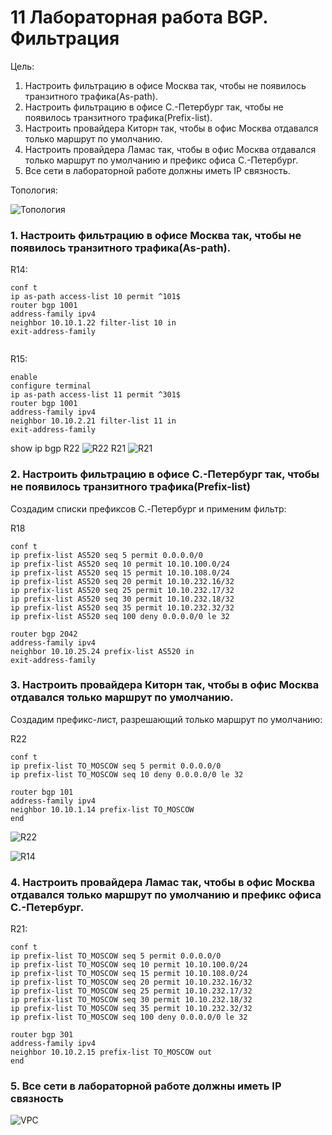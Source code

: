 
# 11 Лабораторная работа BGP. Фильтрация

Цель:<br/>

1. Настроить фильтрацию в офисе Москва так, чтобы не появилось транзитного трафика(As-path).<br/>
2. Настроить фильтрацию в офисе С.-Петербург так, чтобы не появилось транзитного трафика(Prefix-list).<br/>
3. Настроить провайдера Киторн так, чтобы в офис Москва отдавался только маршрут по умолчанию.<br/>
4. Настроить провайдера Ламас так, чтобы в офис Москва отдавался только маршрут по умолчанию и префикс офиса С.-Петербург.<br/>
5. Все сети в лабораторной работе должны иметь IP связность.<br/>

Топология:

![Топология](scrn/Топология.png)

### 1. Настроить фильтрацию в офисе Москва так, чтобы не появилось транзитного трафика(As-path).

R14:
```
conf t
ip as-path access-list 10 permit ^101$
router bgp 1001
address-family ipv4
neighbor 10.10.1.22 filter-list 10 in
exit-address-family


```

R15:
```
enable
configure terminal
ip as-path access-list 11 permit ^301$
router bgp 1001
address-family ipv4
neighbor 10.10.2.21 filter-list 11 in
exit-address-family

```
show ip bgp R22
![R22](scrn/R22.png)
R21
![R21](scrn/R21.png)

### 2. Настроить фильтрацию в офисе С.-Петербург так, чтобы не появилось транзитного трафика(Prefix-list)
Создадим списки префиксов C.-Петербург и применим фильтр:

R18

```
conf t
ip prefix-list AS520 seq 5 permit 0.0.0.0/0
ip prefix-list AS520 seq 10 permit 10.10.100.0/24
ip prefix-list AS520 seq 15 permit 10.10.108.0/24
ip prefix-list AS520 seq 20 permit 10.10.232.16/32
ip prefix-list AS520 seq 25 permit 10.10.232.17/32
ip prefix-list AS520 seq 30 permit 10.10.232.18/32
ip prefix-list AS520 seq 35 permit 10.10.232.32/32
ip prefix-list AS520 seq 100 deny 0.0.0.0/0 le 32 

router bgp 2042
address-family ipv4
neighbor 10.10.25.24 prefix-list AS520 in
exit-address-family

```
### 3. Настроить провайдера Киторн так, чтобы в офис Москва отдавался только маршрут по умолчанию.

Создадим префикс-лист, разрешающий только маршрут по умолчанию:

R22
```
conf t
ip prefix-list TO_MOSCOW seq 5 permit 0.0.0.0/0
ip prefix-list TO_MOSCOW seq 10 deny 0.0.0.0/0 le 32

router bgp 101
address-family ipv4
neighbor 10.10.1.14 prefix-list TO_MOSCOW
end
```
![R22](scrn/R22de.png)

![R14](scrn/R14_3.png)

### 4. Настроить провайдера Ламас так, чтобы в офис Москва отдавался только маршрут по умолчанию и префикс офиса С.-Петербург.

R21:
```
conf t
ip prefix-list TO_MOSCOW seq 5 permit 0.0.0.0/0
ip prefix-list TO_MOSCOW seq 10 permit 10.10.100.0/24
ip prefix-list TO_MOSCOW seq 15 permit 10.10.108.0/24
ip prefix-list TO_MOSCOW seq 20 permit 10.10.232.16/32
ip prefix-list TO_MOSCOW seq 25 permit 10.10.232.17/32
ip prefix-list TO_MOSCOW seq 30 permit 10.10.232.18/32
ip prefix-list TO_MOSCOW seq 35 permit 10.10.232.32/32
ip prefix-list TO_MOSCOW seq 100 deny 0.0.0.0/0 le 32

router bgp 301
address-family ipv4
neighbor 10.10.2.15 prefix-list TO_MOSCOW out
end
```

### 5. Все сети в лабораторной работе должны иметь IP связность

![VPC](scrn/VPC.png)



